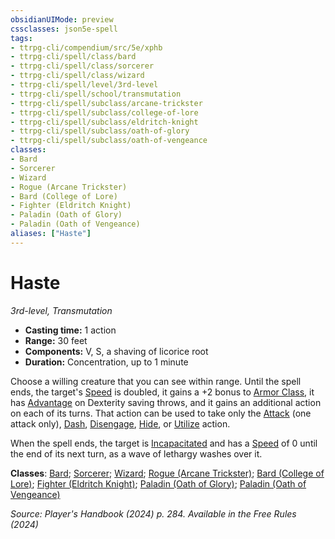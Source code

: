 ```yaml
---
obsidianUIMode: preview
cssclasses: json5e-spell
tags:
- ttrpg-cli/compendium/src/5e/xphb
- ttrpg-cli/spell/class/bard
- ttrpg-cli/spell/class/sorcerer
- ttrpg-cli/spell/class/wizard
- ttrpg-cli/spell/level/3rd-level
- ttrpg-cli/spell/school/transmutation
- ttrpg-cli/spell/subclass/arcane-trickster
- ttrpg-cli/spell/subclass/college-of-lore
- ttrpg-cli/spell/subclass/eldritch-knight
- ttrpg-cli/spell/subclass/oath-of-glory
- ttrpg-cli/spell/subclass/oath-of-vengeance
classes:
- Bard
- Sorcerer
- Wizard
- Rogue (Arcane Trickster)
- Bard (College of Lore)
- Fighter (Eldritch Knight)
- Paladin (Oath of Glory)
- Paladin (Oath of Vengeance)
aliases: ["Haste"]
---
```

# Haste
*3rd-level, Transmutation*  


- **Casting time:** 1 action
- **Range:** 30 feet
- **Components:** V, S, a shaving of licorice root
- **Duration:** Concentration, up to 1 minute

Choose a willing creature that you can see within range. Until the spell ends, the target's [Speed](3-Mechanics/CLI/rules/variant-rules/speed-xphb.md) is doubled, it gains a +2 bonus to [Armor Class](3-Mechanics/CLI/rules/variant-rules/armor-class-xphb.md), it has [Advantage](3-Mechanics/CLI/rules/variant-rules/advantage-xphb.md) on Dexterity saving throws, and it gains an additional action on each of its turns. That action can be used to take only the [Attack](3-Mechanics/CLI/rules/actions.md#Attack) (one attack only), [Dash](3-Mechanics/CLI/rules/actions.md#Dash), [Disengage](3-Mechanics/CLI/rules/actions.md#Disengage), [Hide](3-Mechanics/CLI/rules/actions.md#Hide), or [Utilize](3-Mechanics/CLI/rules/actions.md#Utilize) action.

When the spell ends, the target is [Incapacitated](3-Mechanics/CLI/rules/conditions.md#Incapacitated) and has a [Speed](3-Mechanics/CLI/rules/variant-rules/speed-xphb.md) of 0 until the end of its next turn, as a wave of lethargy washes over it.

**Classes**: [Bard](list-spells-classes-bard); [Sorcerer](list-spells-classes-sorcerer); [Wizard](list-spells-classes-wizard); [Rogue (Arcane Trickster)](list-spells-classes-rogue-xphb-arcane-trickster-xphb); [Bard (College of Lore)](list-spells-classes-bard-xphb-college-of-lore-xphb); [Fighter (Eldritch Knight)](list-spells-classes-fighter-xphb-eldritch-knight-xphb); [Paladin (Oath of Glory)](list-spells-classes-paladin-xphb-oath-of-glory-xphb); [Paladin (Oath of Vengeance)](list-spells-classes-paladin-xphb-oath-of-vengeance-xphb)

*Source: Player's Handbook (2024) p. 284. Available in the Free Rules (2024)*